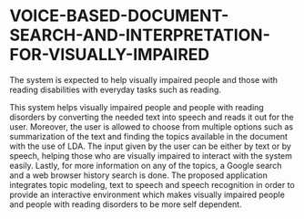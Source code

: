 # VOICE-BASED-DOCUMENT-SEARCH-AND-INTERPRETATION-FOR-VISUALLY-IMPAIRED
The system is expected to help visually impaired people and those with reading disabilities with everyday tasks such as reading.

This system helps visually impaired people and people with reading disorders by converting
the needed text into speech and reads it out for the user. Moreover, the
user is allowed to choose from multiple options such as summarization
of the text and finding the topics available in the document with the use
of LDA. The input given by the user can be either by text or by speech,
helping those who are visually impaired to interact with the system easily. 
Lastly, for more information on any of the topics, a Google search
and a web browser history search is done. The proposed application integrates topic modeling, 
text to speech and speech recognition in order to
provide an interactive environment which makes visually impaired people and 
people with reading disorders to be more self dependent.
